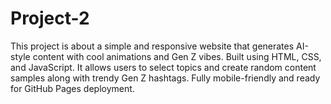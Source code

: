 # Project-2
This project is about a simple and responsive website that generates AI-style content with cool animations and Gen Z vibes. Built using HTML, CSS, and JavaScript. It allows users to select topics and create random content samples along with trendy Gen Z hashtags. Fully mobile-friendly and ready for GitHub Pages deployment.
